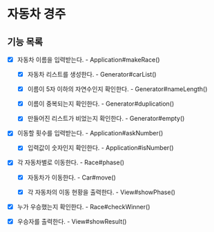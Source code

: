 # 자동차 경주

## 기능 목록

- [x] 자동차 이름을 입력받는다. - Application#makeRace()
  - [x] 자동차 리스트를 생성한다. - Generator#carList()
  - [x] 이름이 5자 이하의 자연수인지 확인한다. - Generator#nameLength()
  - [x] 이름이 중복되는지 확인한다. - Generator#duplication()
  - [x] 만들어진 리스트가 비었는지 확인한다. - Generator#empty()


- [x] 이동할 횟수를 입력받는다. - Application#askNumber()
  - [x] 입력값이 숫자인지 확인한다. - Application#isNumber()


- [x] 각 자동차별로 이동한다. - Race#phase()
  - [x] 자동차가 이동한다. - Car#move()
  - [x] 각 자동차의 이동 현황을 출력한다. - View#showPhase()


- [x] 누가 우승했는지 확인한다. - Race#checkWinner()


- [x] 우승자를 출력한다. - View#showResult()
